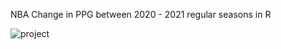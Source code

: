 NBA Change in PPG between 2020 - 2021 regular seasons in R

![project](https://user-images.githubusercontent.com/62355857/129207933-805f1744-da2c-468a-9c3a-50bf6e6c5f28.png)
